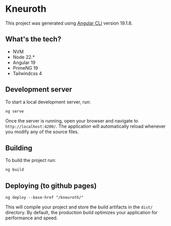 # Kneuroth

This project was generated using [Angular CLI](https://github.com/angular/angular-cli) version 19.1.8.

## What's the tech?

- NVM
- Node 22.\*
- Angular 19
- PrimeNG 19
- Tailwindcss 4

## Development server

To start a local development server, run:

```bash
ng serve
```

Once the server is running, open your browser and navigate to `http://localhost:4200/`. The application will automatically reload whenever you modify any of the source files.

## Building

To build the project run:

```bash
ng build
```

## Deploying (to github pages)

```
ng deploy --base-href "/kneuroth/"
```

This will compile your project and store the build artifacts in the `dist/` directory. By default, the production build optimizes your application for performance and speed.
